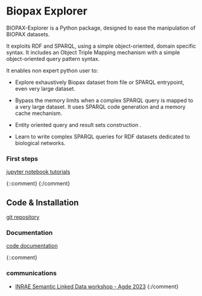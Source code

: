 # Biopax Explorer


BIOPAX-Explorer is a Python package, designed to ease the manipulation of BIOPAX datasets.

It exploits RDF and SPARQL, using a simple object-oriented, domain specific syntax. It
includes an Object Triple Mapping mechanism with a simple object-oriented query pattern
syntax.

It enables non expert python user to:

- Explore exhaustively Biopax dataset from file or SPARQL entrypoint, even very large
dataset.

- Bypass the memory limits when a complex SPARQL query is mapped to a very large
dataset. It uses SPARQL code generation and a memory cache mechanism.

- Entity oriented query and result sets construction .

- Learn to write complex SPARQL queries for RDF datasets dedicated to biological
networks.



### First steps

[jupyter notebook tutorials](https://fjrmoreews.github.io/biopax-explorer/tutorials/notebooks_main.html)

{::comment}
{:/comment}
 
## Code &  Installation
[git repository](https://forgemia.inra.fr/pegase/biopax-explorer)


### Documentation

[code documentation](https://fjrmoreews.github.io/biopax-explorer/doc/index.html)


{::comment}
### communications
 
 - [INRAE Semantic Linked Data workshop - Agde 2023](https://www6.inrae.fr/reseau-in-ovive/Actions-du-reseau/Seminaires/Seminaire-residentiel-INRAE-Semantic-Linked-Data-2023
)
{:/comment}


 